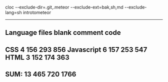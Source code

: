 cloc --exclude-dir=.git,.meteor --exclude-ext=bak,sh,md --exclude-lang=sh introtometeor

-------------------------------------------------------------------------------
Language                     files          blank        comment           code
-------------------------------------------------------------------------------
CSS                              4            156            293            856
Javascript                       6            157            253            547
HTML                             3            152            174            363
-------------------------------------------------------------------------------
SUM:                            13            465            720           1766
-------------------------------------------------------------------------------